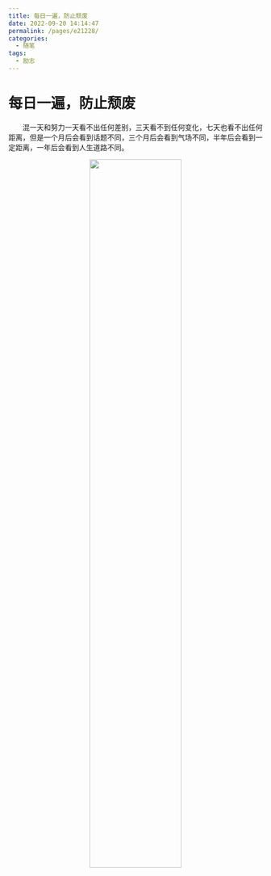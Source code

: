 ```yaml
---
title: 每日一遍，防止颓废
date: 2022-09-20 14:14:47
permalink: /pages/e21228/
categories:
  - 随笔
tags:
  - 励志
---
```

# 每日一遍，防止颓废
&emsp;&emsp;混一天和努力一天看不出任何差别，三天看不到任何变化，七天也看不出任何距离，但是一个月后会看到话题不同，三个月后会看到气场不同，半年后会看到一定距离，一年后会看到人生道路不同。

<p align="center"><img src="http://cdn-hw-static.shanhutech.cn/bizhi/staticwp/202208/15383340a19d5e66858afec909e8376a--143226042.jpg" width="60%" style="cursor: zoom-in;"></p>

<!-- more -->



<Videos/>